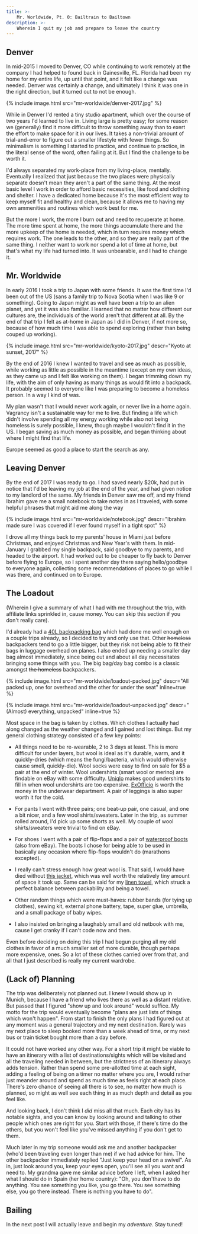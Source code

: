 ```yaml
---
title: >-
    Mr. Worldwide, Pt. 0: Bailtrain to Bailtown
description: >-
    Wherein I quit my job and prepare to leave the country
---
```


## Denver

In mid-2015 I moved to Denver, CO while continuing to work remotely at the
company I had helped to found back in Gainesville, FL. Florida had been my home
for my entire life, up until that point, and it felt like a change was needed.
Denver was certainly a change, and ultimately I think it was one in the right
direction, but it turned out to not be enough.

{% include image.html src="mr-worldwide/denver-2017.jpg" %}

While in Denver I'd rented a tiny studio apartment, which over the
course of two years I'd learned to live in. Living large is pretty easy; for
some reason we (generally) find it more difficult to throw something away than
to exert the effort to make space for it in our lives. It takes a non-trivial
amount of trial-and-error to figure out a smaller lifestyle with fewer things.
So minimalism is something I started to practice, and continue to practice, in
the literal sense of the word, often failing at it. But I find the challenge to
be worth it.

I'd always separated my work-place from my living-place, mentally. Eventually I
realized that just because the two places were physically separate doesn't mean
they aren't a part of the same thing. At the most basic level I work in order to
afford basic necessities, like food and clothing and shelter. I have a dedicated
home because it's the most efficient way to keep myself fit and healthy and
clean, because it allows me to having my own ammenities and routines which work
best for me.

But the more I work, the more I burn out and need to recuperate at home. The
more time spent at home, the more things accumulate there and the more upkeep of
the home is needed, which in turn requires money which requires work. The one
leads to the other, and so they are really part of the same thing. I neither
want to work nor spend a lot of time at home, but that's what my life had turned
into. It was unbearable, and I had to change it.

## Mr. Worldwide

In early 2016 I took a trip to Japan with some friends. It was the first time
I'd been out of the US (sans a family trip to Nova Scotia when I was like 9 or
something). Going to Japan might as well have been a trip to an alien planet,
and yet it was also familiar. I learned that no matter how different our
cultures are, the individuals of the world aren't that different at all. By the
end of that trip I felt as at-home in Japan as I did in Denver, if not more so,
because of how much time I was able to spend exploring (rather than being couped
up working).

{% include image.html
    src="mr-worldwide/kyoto-2017.jpg"
    descr="Kyoto at sunset, 2017" %}

By the end of 2016 I knew I wanted to travel and see as much as possible, while
working as little as possible in the meantime (except on my own ideas, as they
came up and I felt like working on them). I began trimming down my life, with
the aim of only having as many things as would fit into a backpack. It probably
seemed to everyone like I was preparing to become a homeless person. In a way I
kind of was.

My plan wasn't that I would never work again, or never live in a home again.
Vagrancy isn't a sustainable way for me to live. But finding a life which didn't
involve spending all my energy working while also not being homeless is surely
possible, I knew, though maybe I wouldn't find it in the US. I began saving as
much money as possible, and began thinking about where I might find that life.

Europe seemed as good a place to start the search as any.

## Leaving Denver

By the end of 2017 I was ready to go. I had saved nearly $20k, had put in notice
that I'd be leaving my job at the end of the year, and had given notice to my
landlord of the same. My friends in Denver saw me off, and my friend Ibrahim
gave me a small notebook to take notes in as I traveled, with some helpful
phrases that might aid me along the way

{% include image.html
    src="mr-worldwide/notebook.jpg"
    descr="Ibrahim made sure I was covered if I ever found myself in a tight spot"
    %}

I drove all my things back to my parents' house in Miami just before Christmas,
and enjoyed Christmas and New Year's with them. In mid-January I grabbed my
single backpack, said goodbye to my parents, and headed to the airport. It had
worked out to be cheaper to fly back to Denver before flying to Europe, so I
spent another day there saying hello/goodbye to everyone again, collecting some
recommendations of places to go while I was there, and continued on to Europe.

## The Loadout

(Wherein I give a summary of what I had with me throughout the trip, with
affiliate links sprinkled in, cause money. You can skip this section if you
don't really care).

I'd already had a [40L backpacking bag](zulu) which had done me well enough on a
couple trips already, so I decided to try and only use that.  Other ~~homeless~~
backpackers tend to go a little bigger, but they risk not being able to fit
their bags in luggage overhead on planes. I also ended up needing a smaller day
bag almost immediately, since being out and about all day necessitates bringing
some things with you. The big bag/day bag combo is a classic amongst ~~the
homeless~~ backpackers.

{% include image.html
    src="mr-worldwide/loadout-packed.jpg"
    descr="All packed up, one for overhead and the other for under the seat"
    inline=true
    %}

{% include image.html
    src="mr-worldwide/loadout-unpacked.jpg"
    descr="(Almost) everything, unpacked"
    inline=true
    %}

Most space in the bag is taken by clothes. Which clothes I actually had along
changed as the weather changed and I gained and lost things. But my general
clothing strategy consisted of a few key points:

* All things need to be re-wearable, 2 to 3 days at least. This is more
  difficult for under layers, but wool is ideal as it's durable, warm, and it
  quickly-dries (which means the fungi/bacteria, which would otherwise cause
  smell, quickly-die). Wool socks were easy to find on sale for $5 a pair at the
  end of winter.  Wool undershirts (smart wool or merino) are findable on eBay
  with some difficulty. [Uniqlo][uniqlo] makes good undershirts to fill in
  when wool undershirts are too expensive. [ExOfficio][exofficio] is worth the
  money in the underwear department. A pair of leggings is also super worth it
  for the cold.

* For pants I went with three pairs; one beat-up pair, one casual, and one a bit
  nicer, and a few wool shirts/sweaters. Later in the trip, as summer rolled
  around, I'd pick up some shorts as well. My couple of wool shirts/sweaters
  were trivial to find on eBay.

* For shoes I went with a pair of flip-flops and a pair of [waterproof
  boots][timbs] (also from eBay). The boots I chose for being able to be used in
  basically any occasion where flip-flops wouldn't do (marathons excepted).

* I really can't stress enough how great wool is. That said, I would have died
  without [this jacket][jacket], which was well worth the relatively tiny amount
  of space it took up. Same can be said for my [linen towel][towel], which
  struck a perfect balance between packability and being a towel.

* Other random things which were must-haves: rubber bands (for tying up
  clothes), sewing kit, external phone battery, tape, super glue, umbrella, and
  a small package of baby wipes.

* I also insisted on bringing a laughably small and old netbook with me, cause
  I get cranky if I can't code now and then.

Even before deciding on doing this trip I had begun purging all my old clothes
in favor of a much smaller set of more durable, though perhaps more expensive,
ones. So a lot of these clothes carried over from that, and all that I just
described is really my current wardrobe.

[zulu]: https://www.amazon.com/gp/product/B015SBLO28/ref=as_li_tl?ie=UTF8&tag=mediocregophe-20&camp=1789&creative=9325&linkCode=as2&creativeASIN=B015SBLO28&linkId=84ffbb4c20cf4dfcee00485312c1d5c3
[uniqlo]: https://www.uniqlo.com/us/en/men/undershirts
[exofficio]: https://www.amazon.com/gp/product/B001M0MN0C/ref=as_li_tl?ie=UTF8&tag=mediocregophe-20&camp=1789&creative=9325&linkCode=as2&creativeASIN=B001M0MN0C&linkId=a1a2a1fac9c23c44c0633d0e7170fb98
[timbs]: https://www.amazon.com/gp/product/B019CVV1AK?ie=UTF8&tag=mediocregophe-20&camp=1789&linkCode=xm2&creativeASIN=B019CVW406&th=1
[jacket]: https://www.amazon.com/gp/product/B013HAXSLC/ref=as_li_tl?ie=UTF8&tag=mediocregophe-20&camp=1789&creative=9325&linkCode=as2&creativeASIN=B013HAXSLC&linkId=44efbeb32af7cc0f303180ec70da207e
[towel]: https://www.amazon.com/gp/product/B00WBC17N4/ref=as_li_tl?ie=UTF8&tag=mediocregophe-20&camp=1789&creative=9325&linkCode=as2&creativeASIN=B00WBC17N4&linkId=dec48e5d729a51790abad2286f08fe34

## (Lack of) Planning

The trip was deliberately not planned out. I knew I would show up in Munich,
because I have a friend who lives there as well as a distant relative. But
passed that I figured "show up and look around" would suffice. My motto for the
trip would eventually become "plans are just lists of things which won't
happen". From start to finish the only plans I had figured out at any moment
was a general trajectory and my next destination. Rarely was my next place to
sleep booked more than a week ahead of time, or my next bus or train ticket
bought more than a day before.

It could not have worked any other way. For a short trip it might be viable to
have an itinerary with a list of destinations/sights which will be visited and
all the traveling needed in between, but the strictness of an itinerary always
adds tension. Rather than spend some pre-allotted time at each sight, adding a
feeling of being on a timer no matter where you are, I would rather just meander
around and spend as much time as feels right at each place. There's zero chance
of seeing all there is to see, no matter how much is planned, so might as well
see each thing in as much depth and detail as you feel like.

And looking back, I don't think I _did_ miss all that much. Each city has its
notable sights, and you can know by looking around and talking to other people
which ones are right for you. Start with those, if there's time do the others,
but you won't feel like you've missed anything if you don't get to them.

Much later in my trip someone would ask me and another backpacker (who'd been
traveling even longer than me) if we had advice for him. The other backpacker
immediately replied "Just keep your head on a swivel". As in, just look around
you, keep your eyes open, you'll see all you want and need to. My grandma gave
me similar advice before I left, when I asked her what I should do in Spain (her
home country): "Oh, you don'thave to do anything. You see something you like,
you go there. You see something else, you go there instead. There is nothing you
have to do".

## Bailing

In the next post I will actually leave and begin my _adventure_. Stay tuned!
